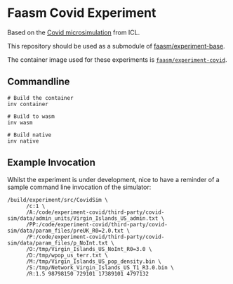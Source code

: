# Faasm Covid Experiment

Based on the [Covid microsimulation](https://github.com/mrc-ide/covid-sim) from
ICL. 

This repository should be used as a submodule of 
[faasm/experiment-base](https://github.com/faasm/experiment-base).

The container image used for these experiments is
[`faasm/experiment-covid`](https://hub.docker.com/repository/docker/faasm/experiment-lammps).

## Commandline

```
# Build the container
inv container

# Build to wasm
inv wasm

# Build native
inv native
```

## Example Invocation

Whilst the experiment is under development, nice to have a reminder of a sample
command line invocation of the simulator:
```
/build/experiment/src/CovidSim \
      /c:1 \
      /A:/code/experiment-covid/third-party/covid-sim/data/admin_units/Virgin_Islands_US_admin.txt \
      /PP:/code/experiment-covid/third-party/covid-sim/data/param_files/preUK_R0=2.0.txt \
      /P:/code/experiment-covid/third-party/covid-sim/data/param_files/p_NoInt.txt \
      /O:/tmp/Virgin_Islands_US_NoInt_R0=3.0 \
      /D:/tmp/wpop_us_terr.txt \
      /M:/tmp/Virgin_Islands_US_pop_density.bin \
      /S:/tmp/Network_Virgin_Islands_US_T1_R3.0.bin \
      /R:1.5 98798150 729101 17389101 4797132
```

